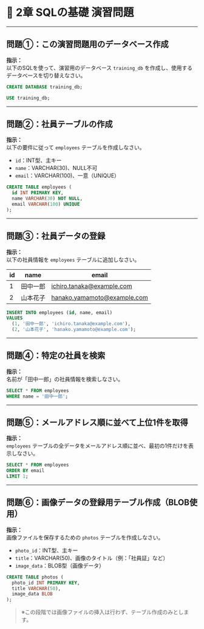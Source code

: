 # 📘 2章 SQLの基礎 演習問題

---

## 問題①：この演習問題用のデータベース作成

**指示：**  
以下のSQLを使って、演習用のデータベース `training_db` を作成し、使用するデータベースを切り替えなさい。

```sql
CREATE DATABASE training_db;

USE training_db;
```

---

## 問題②：社員テーブルの作成

**指示：**  
以下の要件に従って `employees` テーブルを作成しなさい。

- `id`：INT型、主キー  
- `name`：VARCHAR(30)、NULL不可  
- `email`：VARCHAR(100)、一意（UNIQUE）

```sql
CREATE TABLE employees (
  id INT PRIMARY KEY,
  name VARCHAR(30) NOT NULL,
  email VARCHAR(100) UNIQUE
);
```

---

## 問題③：社員データの登録

**指示：**  
以下の社員情報を `employees` テーブルに追加しなさい。

| id | name     | email                    |
|----|----------|--------------------------|
| 1  | 田中一郎 | ichiro.tanaka@example.com |
| 2  | 山本花子 | hanako.yamamoto@example.com |

```sql
INSERT INTO employees (id, name, email)
VALUES
  (1, '田中一郎', 'ichiro.tanaka@example.com'),
  (2, '山本花子', 'hanako.yamamoto@example.com');
```

---

## 問題④：特定の社員を検索

**指示：**  
名前が「田中一郎」の社員情報を検索しなさい。

```sql
SELECT * FROM employees
WHERE name = '田中一郎';
```

---

## 問題⑤：メールアドレス順に並べて上位1件を取得

**指示：**  
`employees` テーブルの全データをメールアドレス順に並べ、最初の1件だけを表示しなさい。

```sql
SELECT * FROM employees
ORDER BY email
LIMIT 1;
```

---

## 問題⑥：画像データの登録用テーブル作成（BLOB使用）

**指示：**  
画像ファイルを保存するための `photos` テーブルを作成しなさい。

- `photo_id`：INT型、主キー  
- `title`：VARCHAR(50)、画像のタイトル（例：「社員証」など）  
- `image_data`：BLOB型（画像データ）

```sql
CREATE TABLE photos (
  photo_id INT PRIMARY KEY,
  title VARCHAR(50),
  image_data BLOB
);
```

> ※この段階では画像ファイルの挿入は行わず、テーブル作成のみとします。
